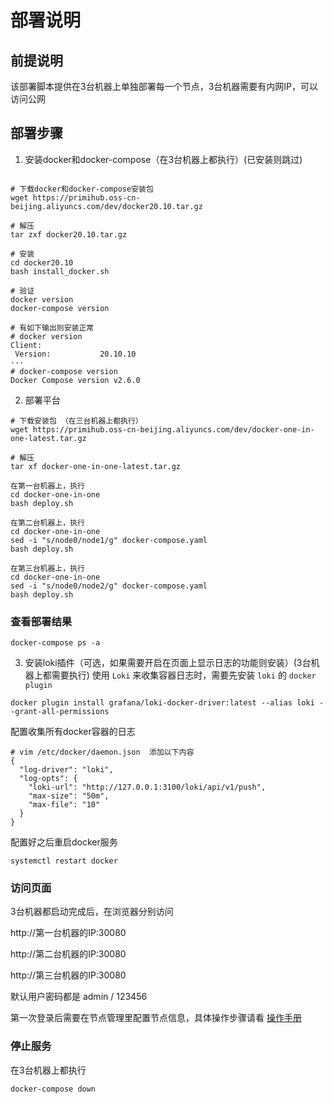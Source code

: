 # 部署说明

## 前提说明
该部署脚本提供在3台机器上单独部署每一个节点，3台机器需要有内网IP，可以访问公网

## 部署步骤

1. 安装docker和docker-compose（在3台机器上都执行）(已安装则跳过)

```shell

# 下载docker和docker-compose安装包
wget https://primihub.oss-cn-beijing.aliyuncs.com/dev/docker20.10.tar.gz

# 解压
tar zxf docker20.10.tar.gz

# 安装
cd docker20.10
bash install_docker.sh

# 验证
docker version
docker-compose version

# 有如下输出则安装正常
# docker version
Client:
 Version:           20.10.10
···
# docker-compose version
Docker Compose version v2.6.0
```

2. 部署平台 
```shell
# 下载安装包 （在三台机器上都执行）
wget https://primihub.oss-cn-beijing.aliyuncs.com/dev/docker-one-in-one-latest.tar.gz

# 解压 
tar xf docker-one-in-one-latest.tar.gz

在第一台机器上，执行
cd docker-one-in-one
bash deploy.sh

在第二台机器上，执行
cd docker-one-in-one
sed -i "s/node0/node1/g" docker-compose.yaml
bash deploy.sh

在第三台机器上，执行
cd docker-one-in-one
sed -i "s/node0/node2/g" docker-compose.yaml
bash deploy.sh
```

### 查看部署结果
```
docker-compose ps -a
```

3. 安装loki插件（可选，如果需要开启在页面上显示日志的功能则安装）(3台机器上都需要执行)
使用 `Loki` 来收集容器日志时，需要先安装 `loki` 的 `docker plugin`

```shell
docker plugin install grafana/loki-docker-driver:latest --alias loki --grant-all-permissions
```

配置收集所有docker容器的日志
```shell
# vim /etc/docker/daemon.json  添加以下内容
{
  "log-driver": "loki",
  "log-opts": {
    "loki-url": "http://127.0.0.1:3100/loki/api/v1/push",
    "max-size": "50m",
    "max-file": "10"
  }
}
```

配置好之后重启docker服务
```
systemctl restart docker
```


### 访问页面

3台机器都启动完成后，在浏览器分别访问

http://第一台机器的IP:30080

http://第二台机器的IP:30080

http://第三台机器的IP:30080

默认用户密码都是 admin / 123456

第一次登录后需要在节点管理里配置节点信息，具体操作步骤请看 [操作手册](https://m74hgjmt55.feishu.cn/file/boxcnXqmyAG9VpqjaCb7RP7Isjg)


### 停止服务

在3台机器上都执行
```shell
docker-compose down
```